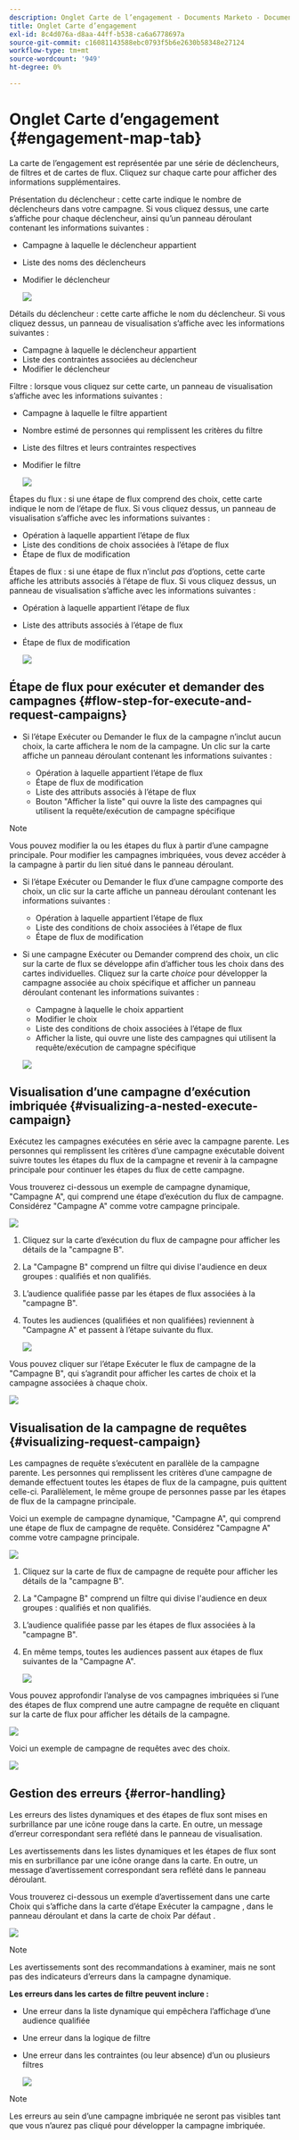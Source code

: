 ```yaml
---
description: Onglet Carte de l’engagement - Documents Marketo - Documentation du produit
title: Onglet Carte d’engagement
exl-id: 8c4d076a-d8aa-44ff-b538-ca6a6778697a
source-git-commit: c16081143588ebc0793f5b6e2630b58348e27124
workflow-type: tm+mt
source-wordcount: '949'
ht-degree: 0%

---
```


# Onglet Carte d’engagement {#engagement-map-tab}

La carte de l’engagement est représentée par une série de déclencheurs, de filtres et de cartes de flux. Cliquez sur chaque carte pour afficher des informations supplémentaires.

Présentation du déclencheur : cette carte indique le nombre de déclencheurs dans votre campagne. Si vous cliquez dessus, une carte s’affiche pour chaque déclencheur, ainsi qu’un panneau déroulant contenant les informations suivantes :

* Campagne à laquelle le déclencheur appartient
* Liste des noms des déclencheurs
* Modifier le déclencheur

  ![](assets/engagement-map-tab-1.png)

Détails du déclencheur : cette carte affiche le nom du déclencheur. Si vous cliquez dessus, un panneau de visualisation s’affiche avec les informations suivantes :

* Campagne à laquelle le déclencheur appartient
* Liste des contraintes associées au déclencheur
* Modifier le déclencheur

Filtre : lorsque vous cliquez sur cette carte, un panneau de visualisation s’affiche avec les informations suivantes :

* Campagne à laquelle le filtre appartient
* Nombre estimé de personnes qui remplissent les critères du filtre
* Liste des filtres et leurs contraintes respectives
* Modifier le filtre

  ![](assets/engagement-map-tab-3.png)

Étapes du flux : si une étape de flux comprend des choix, cette carte indique le nom de l’étape de flux. Si vous cliquez dessus, un panneau de visualisation s’affiche avec les informations suivantes :

* Opération à laquelle appartient l’étape de flux
* Liste des conditions de choix associées à l’étape de flux
* Étape de flux de modification

Étapes de flux : si une étape de flux n’inclut _pas_ d’options, cette carte affiche les attributs associés à l’étape de flux. Si vous cliquez dessus, un panneau de visualisation s’affiche avec les informations suivantes :

* Opération à laquelle appartient l’étape de flux
* Liste des attributs associés à l’étape de flux
* Étape de flux de modification

  ![](assets/engagement-map-tab-5.png)

## Étape de flux pour exécuter et demander des campagnes {#flow-step-for-execute-and-request-campaigns}

* Si l’étape Exécuter ou Demander le flux de la campagne n’inclut aucun choix, la carte affichera le nom de la campagne. Un clic sur la carte affiche un panneau déroulant contenant les informations suivantes :

   * Opération à laquelle appartient l’étape de flux
   * Étape de flux de modification
   * Liste des attributs associés à l’étape de flux
   * Bouton &quot;Afficher la liste&quot; qui ouvre la liste des campagnes qui utilisent la requête/exécution de campagne spécifique

>[!NOTE]
>
>Vous pouvez modifier la ou les étapes du flux à partir d’une campagne principale. Pour modifier les campagnes imbriquées, vous devez accéder à la campagne à partir du lien situé dans le panneau déroulant.

* Si l’étape Exécuter ou Demander le flux d’une campagne comporte des choix, un clic sur la carte affiche un panneau déroulant contenant les informations suivantes :

   * Opération à laquelle appartient l’étape de flux
   * Liste des conditions de choix associées à l’étape de flux
   * Étape de flux de modification

* Si une campagne Exécuter ou Demander comprend des choix, un clic sur la carte de flux se développe afin d’afficher tous les choix dans des cartes individuelles. Cliquez sur la carte _choice_ pour développer la campagne associée au choix spécifique et afficher un panneau déroulant contenant les informations suivantes :

   * Campagne à laquelle le choix appartient
   * Modifier le choix
   * Liste des conditions de choix associées à l’étape de flux
   * Afficher la liste, qui ouvre une liste des campagnes qui utilisent la requête/exécution de campagne spécifique

  ![](assets/engagement-map-tab-10.png)

## Visualisation d’une campagne d’exécution imbriquée {#visualizing-a-nested-execute-campaign}

Exécutez les campagnes exécutées en série avec la campagne parente. Les personnes qui remplissent les critères d’une campagne exécutable doivent suivre toutes les étapes du flux de la campagne et revenir à la campagne principale pour continuer les étapes du flux de cette campagne.

Vous trouverez ci-dessous un exemple de campagne dynamique, &quot;Campagne A&quot;, qui comprend une étape d’exécution du flux de campagne. Considérez &quot;Campagne A&quot; comme votre campagne principale.

![](assets/engagement-map-tab-11.png)

1. Cliquez sur la carte d’exécution du flux de campagne pour afficher les détails de la &quot;campagne B&quot;.
1. La &quot;Campagne B&quot; comprend un filtre qui divise l&#39;audience en deux groupes : qualifiés et non qualifiés.
1. L’audience qualifiée passe par les étapes de flux associées à la &quot;campagne B&quot;.
1. Toutes les audiences (qualifiées et non qualifiées) reviennent à &quot;Campagne A&quot; et passent à l’étape suivante du flux.

   ![](assets/engagement-map-tab-12.png)

Vous pouvez cliquer sur l’étape Exécuter le flux de campagne de la &quot;Campagne B&quot;, qui s’agrandit pour afficher les cartes de choix et la campagne associées à chaque choix.

![](assets/engagement-map-tab-13.png)

## Visualisation de la campagne de requêtes {#visualizing-request-campaign}

Les campagnes de requête s’exécutent en parallèle de la campagne parente. Les personnes qui remplissent les critères d’une campagne de demande effectuent toutes les étapes de flux de la campagne, puis quittent celle-ci. Parallèlement, le même groupe de personnes passe par les étapes de flux de la campagne principale.

Voici un exemple de campagne dynamique, &quot;Campagne A&quot;, qui comprend une étape de flux de campagne de requête. Considérez &quot;Campagne A&quot; comme votre campagne principale.

![](assets/engagement-map-tab-14.png)

1. Cliquez sur la carte de flux de campagne de requête pour afficher les détails de la &quot;campagne B&quot;.
1. La &quot;Campagne B&quot; comprend un filtre qui divise l&#39;audience en deux groupes : qualifiés et non qualifiés.
1. L’audience qualifiée passe par les étapes de flux associées à la &quot;campagne B&quot;.
1. En même temps, toutes les audiences passent aux étapes de flux suivantes de la &quot;Campagne A&quot;.

   ![](assets/engagement-map-tab-15.png)

Vous pouvez approfondir l’analyse de vos campagnes imbriquées si l’une des étapes de flux comprend une autre campagne de requête en cliquant sur la carte de flux pour afficher les détails de la campagne.

![](assets/engagement-map-tab-16.png)

Voici un exemple de campagne de requêtes avec des choix.

![](assets/engagement-map-tab-17.png)

## Gestion des erreurs {#error-handling}

Les erreurs des listes dynamiques et des étapes de flux sont mises en surbrillance par une icône rouge dans la carte. En outre, un message d’erreur correspondant sera reflété dans le panneau de visualisation.

Les avertissements dans les listes dynamiques et les étapes de flux sont mis en surbrillance par une icône orange dans la carte. En outre, un message d’avertissement correspondant sera reflété dans le panneau déroulant.

Vous trouverez ci-dessous un exemple d’avertissement dans une carte Choix qui s’affiche dans la carte d’étape Exécuter la campagne , dans le panneau déroulant et dans la carte de choix Par défaut .

![](assets/engagement-map-tab-18.png)

>[!NOTE]
>
>Les avertissements sont des recommandations à examiner, mais ne sont pas des indicateurs d’erreurs dans la campagne dynamique.

**Les erreurs dans les cartes de filtre peuvent inclure :**

* Une erreur dans la liste dynamique qui empêchera l’affichage d’une audience qualifiée

* Une erreur dans la logique de filtre

* Une erreur dans les contraintes (ou leur absence) d’un ou plusieurs filtres

  ![](assets/engagement-map-tab-20.png)

>[!NOTE]
>
>Les erreurs au sein d’une campagne imbriquée ne seront pas visibles tant que vous n’aurez pas cliqué pour développer la campagne imbriquée.
